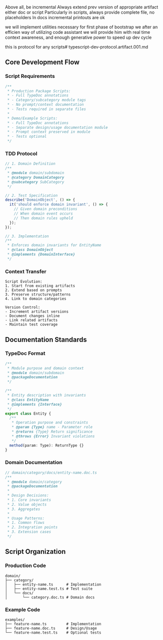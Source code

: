 Above all, be incremental
Always extend prev version of appropriate artifact
either doc or script
Particularly in scripts, always provide complete file, no placeholders
In docs incremental printouts are ok

we will implement utilities necessary for first phase of bootstrap
we after an efficien way of utilizing code assistant
we will provide him with real time context awareness, and enough generative power to speed up dev cycle

this is protocol for any scripts# typescript-dev-protocol.artifact.001.md

## Core Development Flow

### Script Requirements

```typescript
/**
 * Production Package Scripts:
 * - Full TypeDoc annotations
 * - Category/subcategory module tags
 * - No prompt/context documentation
 * - Tests required in separate files
 * 
 * Demo/Example Scripts:
 * - Full TypeDoc annotations
 * - Separate design/usage documentation module
 * - Prompt context preserved in module
 * - Tests optional
 */
```

### TDD Protocol

```typescript
// 1. Domain Definition
/**
 * @module domain/subdomain
 * @category DomainCategory
 * @subcategory SubCategory
 */

// 2. Test Specification
describe('DomainObject', () => {
  it('should enforce domain invariant', () => {
    // Given domain preconditions
    // When domain event occurs
    // Then domain rules upheld
  });
});

// 3. Implementation
/**
 * Enforces domain invariants for EntityName
 * @class DomainObject
 * @implements {DomainInterface}
 */
```

### Context Transfer

```
Script Evolution:
1. Start from existing artifacts
2. Extend based on prompts
3. Preserve structure/patterns
4. Link to domain categories

Version Control:
- Increment artifact versions
- Document changes inline
- Link related artifacts
- Maintain test coverage
```

## Documentation Standards

### TypeDoc Format

```typescript
/**
 * Module purpose and domain context
 * @module domain/subdomain
 * @packageDocumentation
 */

/**
 * Entity description with invariants
 * @class EntityName
 * @implements {Interface}
 */
export class Entity {
  /**
   * Operation purpose and constraints
   * @param {Type} name - Parameter role
   * @returns {Type} Return significance
   * @throws {Error} Invariant violations
   */
  method(param: Type): ReturnType {}
}
```

### Domain Documentation

```typescript
// domain/category/docs/entity-name.doc.ts
/**
 * @module domain/category
 * @packageDocumentation
 * 
 * Design Decisions:
 * 1. Core invariants
 * 2. Value objects
 * 3. Aggregates
 * 
 * Usage Patterns:
 * 1. Common flows
 * 2. Integration points
 * 3. Extension cases
 */
```

## Script Organization

### Production Code

```
domain/
├── category/
│   ├── entity-name.ts      # Implementation
│   ├── entity-name.test.ts # Test suite
│   └── docs/
│       └── category.doc.ts # Domain docs
```

### Example Code

```
examples/
├── feature-name.ts         # Implementation
├── feature-name.doc.ts     # Design/Usage
└── feature-name.test.ts    # Optional tests
